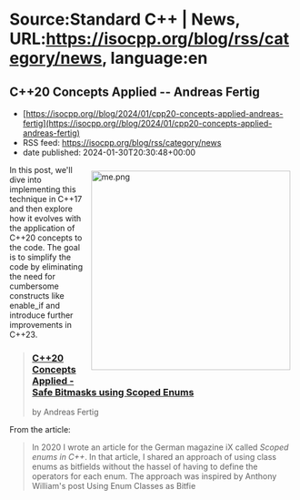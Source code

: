 # Source:Standard C++ | News, URL:https://isocpp.org/blog/rss/category/news, language:en

## C++20 Concepts Applied -- Andreas Fertig
 - [https://isocpp.org//blog/2024/01/cpp20-concepts-applied-andreas-fertig](https://isocpp.org//blog/2024/01/cpp20-concepts-applied-andreas-fertig)
 - RSS feed: https://isocpp.org/blog/rss/category/news
 - date published: 2024-01-30T20:30:48+00:00

<p>
	<img alt="me.png" src="https://isocpp.org/files/img/me.png" style="width: 350px; margin: 10px; float: right;" />In this post, we'll dive into implementing this technique in C++17 and then explore how it evolves with the application of C++20 concepts to the code. The goal is to simplify the code by eliminating the need for cumbersome constructs like enable_if and introduce further improvements in C++23.</p>
<blockquote>
	<h3>
		<strong><a href="https://andreasfertig.blog/2024/01/cpp20-concepts-applied/">C++20 Concepts Applied - Safe Bitmasks using Scoped Enums</a></strong></h3>
	<p>
		by Andreas Fertig</p>
</blockquote>
<p>
	From the article:</p>
<blockquote>
	<p>
		In 2020 I wrote an article for the German magazine iX called <em>Scoped enums in C++</em>. In that article, I shared an approach of using class enums as bitfields without the hassel of having to define the operators for each enum. The approach was inspired by Anthony William's post Using Enum Classes as Bitfie


